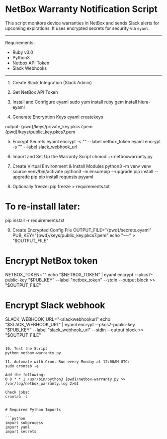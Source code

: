 # NetBox Warranty Notification Script

This script monitors device warranties in NetBox and sends Slack alerts for upcoming expirations. It uses encrypted secrets for security via `eyaml`.

---
Requirements:
- Ruby v3.0
- Python3
- Netbox API Token
- Slack Webhooks

---
1. Create Slack Integration (Slack Admin)
2. Get NetBox API Token
3. Install and Configure eyaml
sudo yum install ruby
gem install hiera-eyaml

4. Generate Encryption Keys
eyaml createkeys

output:
{pwd}/keys/private_key.pkcs7.pem
{pwd}/keys/public_key.pkcs7.pem

5. Encrypt Secrets
eyaml encrypt -s "<netboxtoken>" --label netbox_token
eyaml encrypt -s "<slackwebhookurl>" --label slack_webhook_url

6. Import and Set Up the Warranty Script
chmod +x netboxwarranty.py

7. Create Virtual Environment & Install Modules
python3 -m venv venv
source venv/bin/activate
python3 -m ensurepip --upgrade
pip install --upgrade pip
pip install requests pyyaml

8. Optionally freeze:
pip freeze > requirements.txt
# To re-install later:
pip install -r requirements.txt

9. Create Encrypted Config File
OUTPUT_FILE="{pwd}/secrets.eyaml"
PUB_KEY="{pwd}/keys/public_key.pkcs7.pem"
echo "---" > "$OUTPUT_FILE"

# Encrypt NetBox token
NETBOX_TOKEN="<netboxapitoken>"
echo "$NETBOX_TOKEN" | eyaml encrypt --pkcs7-public-key "$PUB_KEY" --label "netbox_token" --stdin --output block >> "$OUTPUT_FILE"

# Encrypt Slack webhook
SLACK_WEBHOOK_URL="<slackwebhookurl"
echo "$SLACK_WEBHOOK_URL" | eyaml encrypt --pkcs7-public-key "$PUB_KEY" --label "slack_webhook_url" --stdin --output block >> "$OUTPUT_FILE"
```

10. Test the Script
python netbox-warranty.py

11. Automate with Cron. Run every Monday at 12:00AM UTC:
sudo crontab -e

Add the following:
0 0 * * 1 /usr/bin/python3 {pwd}/netbox-warranty.py >> /var/log/netbox_warranty.log 2>&1

Check jobs:
crontab -l


# Required Python Imports

```python
import subprocess
import yaml
import secrets
```
